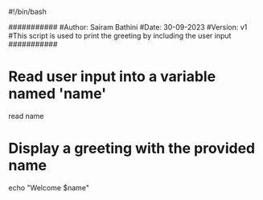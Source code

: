 #!/bin/bash

###########
#Author: Sairam Bathini
#Date: 30-09-2023
#Version: v1
#This script is used to print the greeting by including the user input
###########

# Read user input into a variable named 'name'
read name

# Display a greeting with the provided name
echo "Welcome $name"

